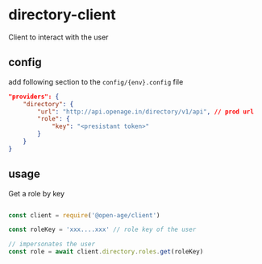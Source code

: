 # directory-client

Client to interact with the user

## config

add following section to the `config/{env}.config` file

```JSON
"providers": {
    "directory": {
        "url": "http://api.openage.in/directory/v1/api", // prod url
        "role": {
            "key": "<presistant token>"
        }
    }
}
```

## usage

Get a role by key

```JavaScript

const client = require('@open-age/client')

const roleKey = 'xxx....xxx' // role key of the user

// impersonates the user
const role = await client.directory.roles.get(roleKey)
```
